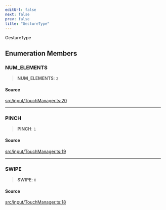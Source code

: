 ```yaml
---
editUrl: false
next: false
prev: false
title: "GestureType"
---
```


GestureType

## Enumeration Members

### NUM\_ELEMENTS

> **NUM\_ELEMENTS**: `2`

#### Source

[src/input/TouchManager.ts:20](https://github.com/relishinc/dill-pixel/blob/543438455c9a47928084300159416186c2aa1095/src/input/TouchManager.ts#L20)

***

### PINCH

> **PINCH**: `1`

#### Source

[src/input/TouchManager.ts:19](https://github.com/relishinc/dill-pixel/blob/543438455c9a47928084300159416186c2aa1095/src/input/TouchManager.ts#L19)

***

### SWIPE

> **SWIPE**: `0`

#### Source

[src/input/TouchManager.ts:18](https://github.com/relishinc/dill-pixel/blob/543438455c9a47928084300159416186c2aa1095/src/input/TouchManager.ts#L18)
